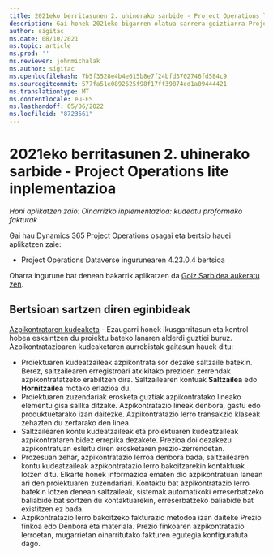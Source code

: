 ```yaml
---
title: 2021eko berritasunen 2. uhinerako sarbide - Project Operations lite inplementazioa
description: Gai honek 2021eko bigarren olatua sarrera goiztiarra Project Operations lite-ren inplementazioan eskuragarri dauden eginbideei buruzko informazioa eskaintzen du.
author: sigitac
ms.date: 08/10/2021
ms.topic: article
ms.prod: ''
ms.reviewer: johnmichalak
ms.author: sigitac
ms.openlocfilehash: 7b5f3528e4b4e615b8e7f24bfd3702746fd584c9
ms.sourcegitcommit: 577fa51e0892625f98f17ff39874ed1a09444421
ms.translationtype: MT
ms.contentlocale: eu-ES
ms.lasthandoff: 05/06/2022
ms.locfileid: "8723661"
---
```

# <a name="whats-new-2021-wave-2-early-access---project-operations-lite-deployment"></a>2021eko berritasunen 2. uhinerako sarbide - Project Operations lite inplementazioa

_Honi aplikatzen zaio: Oinarrizko inplementazioa: kudeatu proformako fakturak_

Gai hau Dynamics 365 Project Operations osagai eta bertsio hauei aplikatzen zaie:

  - Project Operations Dataverse ingurunearen 4.23.0.4 bertsioa

Oharra ingurune bat denean bakarrik aplikatzen da [Goiz Sarbidea aukeratu zen](/power-platform/admin/opt-in-early-access-updates#how-to-enable-early-access-updates).

## <a name="features-included-in-this-release"></a>Bertsioan sartzen diren eginbideak

[Azpikontrataren kudeaketa](/dynamics365/project-operations/pro/subcontracting/managing-subcontracts-overview) - Ezaugarri honek ikusgarritasun eta kontrol hobea eskaintzen du proiektu bateko lanaren alderdi guztiei buruz. Azpikontratazioaren kudeaketaren aurrebistak gaitasun hauek ditu:

  - Proiektuaren kudeatzaileak azpikontrata sor dezake saltzaile batekin. Berez, saltzailearen erregistroari atxikitako prezioen zerrendak azpikontratatzeko erabiltzen dira. Saltzailearen kontuak **Saltzailea** edo **Hornitzailea** motako erlazioa du.
  - Proiektuaren zuzendariak erosketa guztiak azpikontratako lineako elementu gisa sailka ditzake. Azpikontratazio lineak denbora, gastu edo produktuetarako izan daitezke. Azpikontratazio lerro transakzio klaseak zehazten du zertarako den linea.
  - Saltzailearen kontu kudeatzaileak eta proiektuaren kudeatzaileak azpikontrataren bidez errepika dezakete. Prezioa doi dezakezu azpikontratuan esleitu diren erosketaren prezio-zerrendetan.
  - Prozesuan zehar, azpikontratazio lerroa denbora bada, saltzailearen kontu kudeatzaileak azpikontratazio lerro bakoitzarekin kontaktuak lotzen ditu. Elkarte honek informazioa ematen dio azpikontratuan lanean ari den proiektuaren zuzendariari. Kontaktu bat azpikontratazio lerro batekin lotzen denean saltzaileak, sistemak automatikoki erreserbatzeko baliabide bat sortzen du kontaktuarekin, erreserbatzeko baliabide bat existitzen ez bada.
  - Azpikontratazio lerro bakoitzeko fakturazio metodoa izan daiteke Prezio finkoa edo Denbora eta materiala. Prezio finkoaren azpikontratazio lerroetan, mugarrietan oinarritutako fakturen egutegia konfiguratuta dago.
